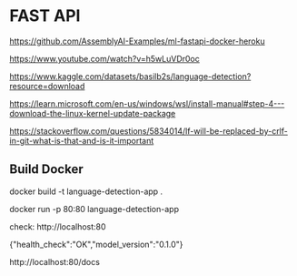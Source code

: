 # FAST API

https://github.com/AssemblyAI-Examples/ml-fastapi-docker-heroku

https://www.youtube.com/watch?v=h5wLuVDr0oc

https://www.kaggle.com/datasets/basilb2s/language-detection?resource=download

https://learn.microsoft.com/en-us/windows/wsl/install-manual#step-4---download-the-linux-kernel-update-package

https://stackoverflow.com/questions/5834014/lf-will-be-replaced-by-crlf-in-git-what-is-that-and-is-it-important

## Build Docker

docker build -t language-detection-app .

docker run -p 80:80 language-detection-app 

check: http://localhost:80

{"health_check":"OK","model_version":"0.1.0"}

http://localhost:80/docs





